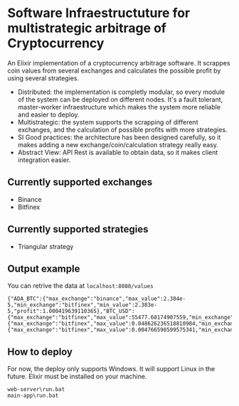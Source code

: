 # Software Infraestructuture for multistrategic arbitrage of Cryptocurrency

An Elixir implementation of a cryptocurrency arbitrage software. It scrappes coin values from several exchanges and calculates the possible profit by using several strategies. 

- Distributed: the implementation is completly modular, so every module of the system can be deployed on different nodes. It's a fault tolerant, master-worker infraestructure which makes the system more reliable and easier to deploy.
- Multistrategic: the system supports the scrapping of different exchanges, and the calculation of possible profits with more strategies.
- SI Good practices: the architecture has been designed carefully, so it makes adding a new exchange/coin/calculation strategy really easy.
- Abstract View: API Rest is available to obtain data, so it makes client integration easier.

## Currently supported exchanges
- Binance
- Bitfinex

## Currently supported strategies
- Triangular strategy

## Output example
You can retrive the data at `localhost:8080/values`
````
{"ADA_BTC":{"max_exchange":"binance","max_value":2.384e-5,"min_exchange":"bitfinex","min_value":2.383e-5,"profit":1.000419639110365},"BTC_USD":{"max_exchange":"bitfinex","max_value":55477.68174907559,"min_exchange":"binance","min_value":55318.33063802,"profit":1.0028806203878118},"ETH_BTC":{"max_exchange":"bitfinex","max_value":0.048626236518810984,"min_exchange":"binance","min_value":0.04850996,"profit":1.00239696175406},"LTC_BTC":{"max_exchange":"bitfinex","max_value":0.004766598599575341,"min_exchange":"binance","min_value":0.00475406,"profit":1.0026374508473475}}
````

## How to deploy

For now, the deploy only supports Windows. It will support Linux in the future.
Elixir must be installed on your machine.

```` 
web-server\run.bat
main-app\run.bat
````

